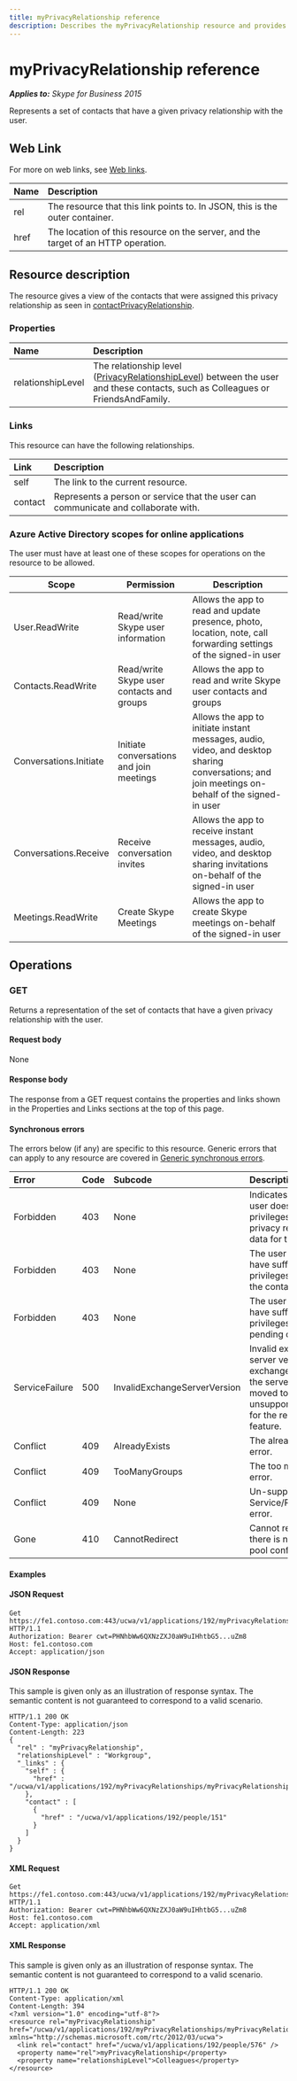 ```yaml
---
title: myPrivacyRelationship reference  
description: Describes the myPrivacyRelationship resource and provides the resource's properties, links, Azure AD scopes, and operations.
---
```

# myPrivacyRelationship reference 

 _**Applies to:** Skype for Business 2015_


Represents a set of contacts that have a given privacy relationship with the user.
            

## Web Link
<a name = "sectionSection0"> </a>

For more on web links, see [Web links](WebLinks.md).


|Name|Description|
|:-----|:-----|
|rel|The resource that this link points to. In JSON, this is the outer container.|
|href|The location of this resource on the server, and the target of an HTTP operation.|

## Resource description
<a name = "sectionSection1"> </a>

The resource gives a view of the contacts that were assigned this privacy relationship as seen in [contactPrivacyRelationship](contactPrivacyRelationship_ref.md).

### Properties



|Name|Description|
|:-----|:-----|
|relationshipLevel|The relationship level ([PrivacyRelationshipLevel](PrivacyRelationshipLevel_ref.md)) between the user and these contacts, such as Colleagues or FriendsAndFamily.|

### Links



This resource can have the following relationships.

|Link|Description|
|:-----|:-----|
|self|The link to the current resource.|
|contact|Represents a person or service that the user can communicate and collaborate with.|

### Azure Active Directory scopes for online applications



The user must have at least one of these scopes for operations on the resource to be allowed.

| Scope | Permission | Description |
| ----- | ----- | ----- |
| User.ReadWrite | Read/write Skype user information | Allows the app to read and update presence, photo, location, note, call forwarding settings of the signed-in user |
| Contacts.ReadWrite | Read/write Skype user contacts and groups | Allows the app to read and write Skype user contacts and groups |
| Conversations.Initiate | Initiate conversations and join meetings | Allows the app to initiate instant messages, audio, video, and desktop sharing conversations; and join meetings on-behalf of the signed-in user |
| Conversations.Receive | Receive conversation invites | Allows the app to receive instant messages, audio, video, and desktop sharing invitations on-behalf of the signed-in user |
| Meetings.ReadWrite | Create Skype Meetings | Allows the app to create Skype meetings on-behalf of the signed-in user |

## Operations



<a name="sectionSection2"></a>

### GET




Returns a representation of the set of contacts that have a given privacy relationship with the user.

#### Request body



None


#### Response body



The response from a GET request contains the properties and links shown in the Properties and Links sections at the top of this page.

#### Synchronous errors



The errors below (if any) are specific to this resource. Generic errors that can apply to any resource are covered in [Generic synchronous errors](GenericSynchronousErrors.md).

|Error|Code|Subcode|Description|
|:-----|:-----|:-----|:-----|
|Forbidden|403|None|Indicates that the user does not have privileges to view privacy relationship data for this contact.|
|Forbidden|403|None|The user does not have sufficient privileges to access the contact list.|
|Forbidden|403|None|The user does not have sufficient privileges to access pending contacts|
|ServiceFailure|500|InvalidExchangeServerVersion|Invalid exchange server version.The exchange mailbox of the server might have moved to an unsupported version for the required feature.|
|Conflict|409|AlreadyExists|The already exists error.|
|Conflict|409|TooManyGroups|The too many groups error.|
|Conflict|409|None|Un-supported Service/Resource/API error.|
|Gone|410|CannotRedirect|Cannot redirect since there is no back up pool configured.|

#### Examples




#### JSON Request




```
Get https://fe1.contoso.com:443/ucwa/v1/applications/192/myPrivacyRelationships/myPrivacyRelationship HTTP/1.1
Authorization: Bearer cwt=PHNhbWw6QXNzZXJ0aW9uIHhtbG5...uZm8
Host: fe1.contoso.com
Accept: application/json

```


#### JSON Response



This sample is given only as an illustration of response syntax. The semantic content is not guaranteed to correspond to a valid scenario.
```
HTTP/1.1 200 OK
Content-Type: application/json
Content-Length: 223
{
  "rel" : "myPrivacyRelationship",
  "relationshipLevel" : "Workgroup",
  "_links" : {
    "self" : {
      "href" : "/ucwa/v1/applications/192/myPrivacyRelationships/myPrivacyRelationship"
    },
    "contact" : [
      {
        "href" : "/ucwa/v1/applications/192/people/151"
      }
    ]
  }
}
```


#### XML Request




```
Get https://fe1.contoso.com:443/ucwa/v1/applications/192/myPrivacyRelationships/myPrivacyRelationship HTTP/1.1
Authorization: Bearer cwt=PHNhbWw6QXNzZXJ0aW9uIHhtbG5...uZm8
Host: fe1.contoso.com
Accept: application/xml

```


#### XML Response



This sample is given only as an illustration of response syntax. The semantic content is not guaranteed to correspond to a valid scenario.
```
HTTP/1.1 200 OK
Content-Type: application/xml
Content-Length: 394
<?xml version="1.0" encoding="utf-8"?>
<resource rel="myPrivacyRelationship" href="/ucwa/v1/applications/192/myPrivacyRelationships/myPrivacyRelationship" xmlns="http://schemas.microsoft.com/rtc/2012/03/ucwa">
  <link rel="contact" href="/ucwa/v1/applications/192/people/576" />
  <property name="rel">myPrivacyRelationship</property>
  <property name="relationshipLevel">Colleagues</property>
</resource>
```


